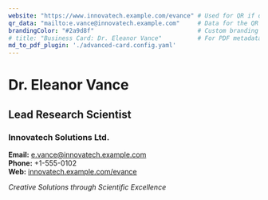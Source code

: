 ```yaml
---
website: "https://www.innovatech.example.com/evance" # Used for QR if qr_data is not set
qr_data: "mailto:e.vance@innovatech.example.com"     # Data for the QR code
brandingColor: "#2a9d8f"                             # Custom branding color
# title: "Business Card: Dr. Eleanor Vance"          # For PDF metadata, not card display
md_to_pdf_plugin: './advanced-card.config.yaml'
---
```


# Dr. Eleanor Vance
## Lead Research Scientist
### Innovatech Solutions Ltd.

**Email:** e.vance@innovatech.example.com  
**Phone:** +1-555-0102  
**Web:** [innovatech.example.com/evance](https://www.innovatech.example.com/evance)

*Creative Solutions through Scientific Excellence*
